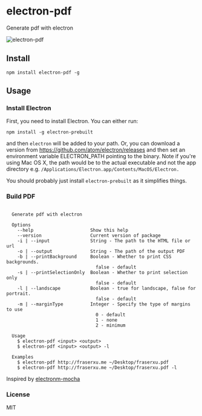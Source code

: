 electron-pdf
============

Generate pdf with electron

![electron-pdf](https://cloud.githubusercontent.com/assets/1183541/9372796/6dc1089e-4715-11e5-8850-10dd9542aff8.gif)


Install
-------

```
npm install electron-pdf -g
```

Usage
-----

### Install Electron

First, you need to install Electron. You can either run:

```
npm install -g electron-prebuilt
```

and then `electron` will be added to your path. Or, you can download a version from https://github.com/atom/electron/releases and then set an environment variable ELECTRON_PATH pointing to the binary. Note if you're using Mac OS X, the path would be to the actual executable and not the app directory e.g. `/Applications/Electron.app/Contents/MacOS/Electron.`

You should probably just install `electron-prebuilt` as it simplifies things.

### Build PDF

```

  Generate pdf with electron

  Options
    --help                     Show this help
    --version                  Current version of package
    -i | --input               String - The path to the HTML file or url
    -o | --output              String - The path of the output PDF
    -b | --printBackground     Boolean - Whether to print CSS backgrounds.
                                 false - default
    -s | --printSelectionOnly  Boolean - Whether to print selection only
                                 false - default
    -l | --landscape           Boolean - true for landscape, false for portrait.
                                 false - default
    -m | --marginType          Integer - Specify the type of margins to use
                                 0 - default
                                 1 - none
                                 2 - minimum

  Usage
    $ electron-pdf <input> <output>
    $ electron-pdf <input> <output> -l

  Examples
    $ electron-pdf http://fraserxu.me ~/Desktop/fraserxu.pdf
    $ electron-pdf http://fraserxu.me ~/Desktop/fraserxu.pdf -l

```

Inspired by [electronm-mocha](https://github.com/jprichardson/electron-mocha)

### License

MIT

